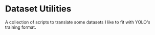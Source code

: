 # Dataset Utilities

A collection of scripts to translate some datasets I like to fit with YOLO's
training format.
